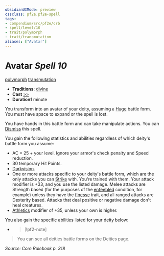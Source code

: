 ```yaml
---
obsidianUIMode: preview
cssclass: pf2e,pf2e-spell
tags:
- compendium/src/pf2e/crb
- spell/level/10
- trait/polymorph
- trait/transmutation
aliases: ["Avatar"]
---
```

# Avatar *Spell 10*   
[polymorph](/rules/traits/polymorph.md)  [transmutation](/rules/traits/transmutation.md)  

- **Traditions**: [divine](/rules/traits/divine.md)
- **Cast** [>>](/rules/core-rulebook/chapter-9-playing-the-game.md#Actions "Two-Action") 
- **Duration**1 minute

You transform into an avatar of your deity, assuming a [Huge](/rules/traits/huge-b1.md) battle form. You must have space to expand or the spell is lost.

You have hands in this battle form and can take manipulate actions. You can [Dismiss](/rules/actions/dismiss.md) this spell.

You gain the following statistics and abilities regardless of which deity's battle form you assume:

- AC = 25 + your level. Ignore your armor's check penalty and Speed reduction.
- 30 temporary Hit Points.
- [Darkvision](/rules/abilities/darkvision.md).
- One or more attacks specific to your deity's battle form, which are the only attacks you can [Strike](/rules/actions/strike.md) with. You're trained with them. Your attack modifier is +33, and you use the listed damage. Melee attacks are Strength based (for the purposes of the [enfeebled](/rules/conditions.md#Enfeebled) condition, for example) unless they have the [finesse](/rules/traits/finesse.md) trait, and all ranged attacks are Dexterity based. Attacks that deal positive or negative damage don't heal creatures.
- [Athletics](/compendium/skills.md#Athletics) modifier of +35, unless your own is higher.

You also gain the specific abilities listed for your deity below:

- > [!pf2-note]
> You can see all deities battle forms on the Deities page.

*Source: Core Rulebook p. 318*